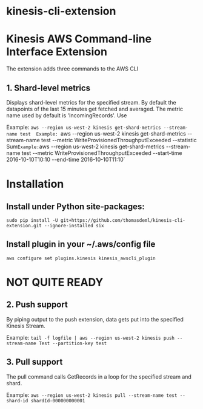 kinesis-cli-extension
=====================

# Kinesis AWS Command-line Interface Extension
The extension adds three commands to the AWS CLI
## 1. Shard-level metrics 
   Displays shard-level metrics for the specified stream. By default the datapoints of the last 15 minutes get fetched and averaged. The metric name used by default is 'IncomingRecords'. Use  

   Example: `aws --region us-west-2 kinesis get-shard-metrics --stream-name test 
   Example: `aws --region us-west-2 kinesis get-shard-metrics --stream-name test --metric WriteProvisionedThroughputExceeded --statistic Sum`
   Example: `aws --region us-west-2 kinesis get-shard-metrics --stream-name test --metric WriteProvisionedThroughputExceeded --start-time 2016-10-10T10:10 --end-time 2016-10-10T11:10`

# Installation
## Install under Python site-packages:
`sudo pip install -U git+https://github.com/thomasdeml/kinesis-cli-extension.git --ignore-installed six`
## Install plugin in your ~/.aws/config file
`aws configure set plugins.kinesis kinesis_awscli_plugin`

# NOT QUITE READY
 ## 2. Push support 
   By piping output to the push extension, data gets put into the specified Kinesis Stream. 

   Example: `tail -f logfile | aws --region us-west-2 kinesis push --stream-name Test --partition-key test`
## 3. Pull support
   The pull command calls GetRecords in a loop for the specified stream and shard.

   Example: `aws --region us-west-2 kinesis pull --stream-name test --shard-id shardId-000000000001`

